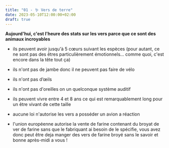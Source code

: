 ```yaml
---
title: "01 - 🪱 Vers de terre"
date: 2023-05-10T12:00:00+02:00
draft: true
---
```


**Aujourd'hui, c'est l'heure des stats sur les vers parce que ce sont des animaux incroyables**

 - ils peuvent avoir jusqu'à 5 cœurs suivant les espèces (pour autant, ce ne sont pas des êtres particulièrement émotionnels... comme quoi, c'est encore dans la tête tout ça)

 - ils n'ont pas de jambe donc il ne peuvent pas faire de vélo

 - ils n'ont pas d’œils

 - ils n'ont pas d'oreilles on un quelconque système auditif

 - ils peuvent vivre entre 4 et 8 ans ce qui est remarquablement long pour un être vivant de cette taille

 - aucune loi n'autorise les vers a posséder un avion a réaction

 - l'union européenne autorise la vente de farine contenant du broyat de ver de farine sans que le fabriquant ai besoin de le spécifie, vous avez donc peut être deja manger des vers de farine broyé sans le savoir et bonne après-midi a vous !